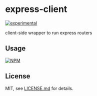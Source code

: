 # express-client

[![experimental](http://badges.github.io/stability-badges/dist/experimental.svg)](http://github.com/badges/stability-badges)

client-side wrapper to run express routers

## Usage

[![NPM](https://nodei.co/npm/express-client.png)](https://www.npmjs.com/package/express-client)

## License

MIT, see [LICENSE.md](http://github.com/mlrawlings/express-client/blob/master/LICENSE.md) for details.
